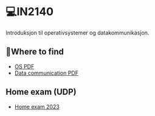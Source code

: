 # 💻IN2140
Introduksjon til operativsystemer og datakommunikasjon. 

## 🤔Where to find 
- [OS PDF](https://github.com/lananht/IN2140/blob/main/Syllabus/os.pdf)
- [Data communication PDF](https://github.com/lananht/IN2140/blob/main/Syllabus/datacommunication.pdf)

## Home exam (UDP)
- [Home exam 2023](https://github.com/lananht/IN2140/tree/main/Exam/in2140-v24-he)

